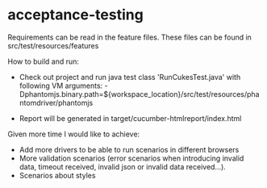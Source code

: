 # acceptance-testing

Requirements can be read in the feature files. These files can be found in src/test/resources/features

How to build and run:
- Check out project and run java test class 'RunCukesTest.java' with following VM arguments:
-Dphantomjs.binary.path=${workspace_location}/src/test/resources/phantomdriver/phantomjs

- Report will be generated in target/cucumber-htmlreport/index.html

Given more time I would like to achieve:
- Add more drivers to be able to run scenarios in different browsers
- More validation scenarios (error scenarios when introducing invalid data, timeout received, invalid json or invalid data received...).
- Scenarios about styles
